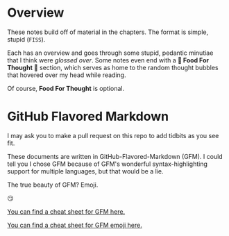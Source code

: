 # Overview

These notes build off of material in the chapters. 
The format is simple, stupid (`FISS`).

Each has an overview and goes through some stupid, pedantic minutiae that I think were _glossed over_.
Some notes even end with a **:pizza: Food For Thought :pizza:** section, 
which serves as home to the random thought bubbles that hovered over my head while reading.

Of course, **Food For Thought** is optional.

# GitHub Flavored Markdown
I may ask you to make a pull request on this repo to add tidbits as you see fit.

These documents are written in GitHub-Flavored-Markdown (GFM).
I could tell you I chose GFM because of GFM's wonderful syntax-highlighting support for multiple languages, 
but that would be a lie.

The true beauty of GFM? Emoji. 

:smirk:

[You can find a cheat sheet for GFM here.](https://github.com/adam-p/markdown-here/wiki/Markdown-Cheatsheet)

[You can find a cheat sheet for GFM emoji here.](http://www.emoji-cheat-sheet.com/)